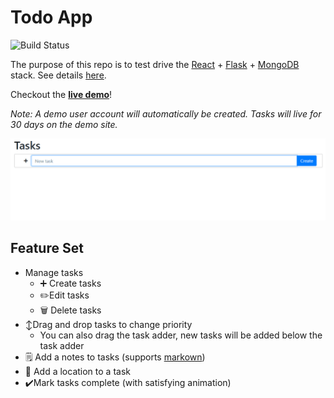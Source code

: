 Todo App
===

![Build Status](https://codebuild.us-east-2.amazonaws.com/badges?uuid=eyJlbmNyeXB0ZWREYXRhIjoiczZKUWx5Mi9vQzBkQXF0eEJDbUJFdS83b09FdzRmZGlBN2VleDZyUEp3QnR4UEhHRE1YeGRoaUVpSFdGMVd4YWVOcFZvaDY2WUphRitRQnh4Q0FXZE1jPSIsIml2UGFyYW1ldGVyU3BlYyI6IjZVQ0RzNFl0VGhKRjcvajMiLCJtYXRlcmlhbFNldFNlcmlhbCI6MX0%3D&branch=main)

The purpose of this repo is to test drive the
[React](https://reactjs.org/) + 
[Flask](https://flask.palletsprojects.com/) + 
[MongoDB](https://www.mongodb.com/) stack.
See details [here](./docs/CONTRIBUTING.md).

Checkout the **[live demo](http://tododemo.houstonfortney.com)**!

*Note: A demo user account will automatically be created. Tasks will live for 30 days on the demo site.*

[![Screenshot of Home](./docs/home.gif)](http://tododemo.houstonfortney.com)

Feature Set
---

- Manage tasks
  - ➕ Create tasks
  - ✏️Edit tasks
  - 🗑️ Delete tasks
- ↕️Drag and drop tasks to change priority
  - You can also drag the task adder, new tasks will be added below the task adder
- 🗒️ Add a notes to tasks (supports [markown](https://www.markdownguide.org/))
- 📍 Add a location to a task
- ✔️Mark tasks complete (with satisfying animation)
